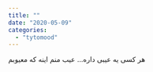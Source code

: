 ```yaml
---
title: ""
date: "2020-05-09"
categories: 
  - "tytomood"
---
```


هر کسی یه عیبی داره... عیب منم اینه که معیوبم
